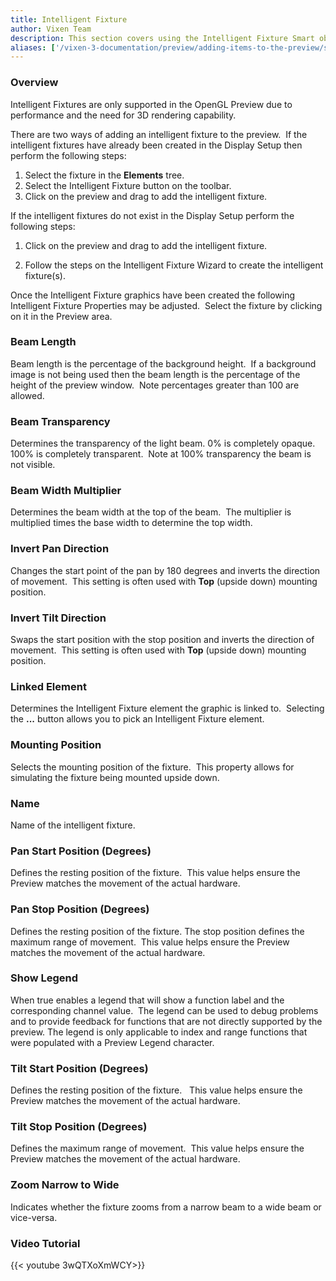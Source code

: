 ```yaml
---
title: Intelligent Fixture
author: Vixen Team
description: This section covers using the Intelligent Fixture Smart object.
aliases: ['/vixen-3-documentation/preview/adding-items-to-the-preview/smart-objects/intelligent-fixture']
---
```


### Overview

Intelligent Fixtures are only supported in the OpenGL Preview due to performance and the need for 3D rendering capability.

There are two ways of adding an intelligent fixture to the preview.  If the intelligent fixtures have already been created in the Display Setup then perform the following steps:

  1. Select the fixture in the **Elements** tree.
  2. Select the Intelligent Fixture button on the toolbar.
  3. Click on the preview and drag to add the intelligent fixture.

If the intelligent fixtures do not exist in the Display Setup perform the following steps:

1. Click on the preview and drag to add the intelligent fixture.

2. Follow the steps on the Intelligent Fixture Wizard to create the intelligent fixture(s).

Once the Intelligent Fixture graphics have been created the following Intelligent Fixture Properties may be adjusted.  Select the fixture by clicking on it in the Preview area.

### Beam Length  

Beam length is the percentage of the background height.  If a background image is not being used then the beam length is the percentage of the height of the preview window.  Note percentages greater than 100 are allowed.

### Beam Transparency

Determines the transparency of the light beam. 0% is completely opaque.  100% is completely transparent.  Note at 100% transparency the beam is not visible. 

### Beam Width Multiplier

Determines the beam width at the top of the beam.  The multiplier is multiplied times the base width to determine the top width.

### Invert Pan Direction

Changes the start point of the pan by 180 degrees and inverts the direction of movement.  This setting is often used with **Top** (upside down) mounting position.

### Invert Tilt Direction

Swaps the start position with the stop position and inverts the direction of movement.  This setting is often used with **Top** (upside down) mounting position.

### Linked Element

Determines the Intelligent Fixture element the graphic is linked to.  Selecting the **...** button allows you to pick an Intelligent Fixture element. 

### Mounting Position

Selects the mounting position of the fixture.  This property allows for simulating the fixture being mounted upside down.

### Name

Name of the intelligent fixture.

### Pan Start Position (Degrees)

Defines the resting position of the fixture.  This value helps ensure the Preview matches the movement of the actual hardware.

### Pan Stop Position (Degrees)

Defines the resting position of the fixture. The stop position defines the maximum range of movement.  This value helps ensure the Preview matches the movement of the actual hardware.

### Show Legend

When true enables a legend that will show a function label and the corresponding channel value.  The legend can be used to debug problems and to provide feedback for functions that are not directly supported by the preview. The legend is only applicable to index and range functions that were populated with a Preview Legend character.

### Tilt Start Position (Degrees)

Defines the resting position of the fixture.   This value helps ensure the Preview matches the movement of the actual hardware.

### Tilt Stop Position (Degrees)

Defines the maximum range of movement.  This value helps ensure the Preview matches the movement of the actual hardware.

### Zoom Narrow to Wide

Indicates whether the fixture zooms from a narrow beam to a wide beam or vice-versa.

### Video Tutorial

{{< youtube 3wQTXoXmWCY>}}

